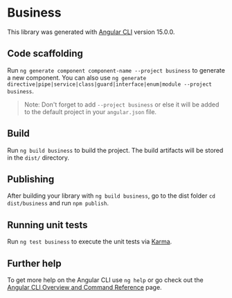 # Business

This library was generated with [Angular CLI](https://github.com/angular/angular-cli) version 15.0.0.

## Code scaffolding

Run `ng generate component component-name --project business` to generate a new component. You can also use `ng generate directive|pipe|service|class|guard|interface|enum|module --project business`.
> Note: Don't forget to add `--project business` or else it will be added to the default project in your `angular.json` file. 

## Build

Run `ng build business` to build the project. The build artifacts will be stored in the `dist/` directory.

## Publishing

After building your library with `ng build business`, go to the dist folder `cd dist/business` and run `npm publish`.

## Running unit tests

Run `ng test business` to execute the unit tests via [Karma](https://karma-runner.github.io).

## Further help

To get more help on the Angular CLI use `ng help` or go check out the [Angular CLI Overview and Command Reference](https://angular.io/cli) page.

